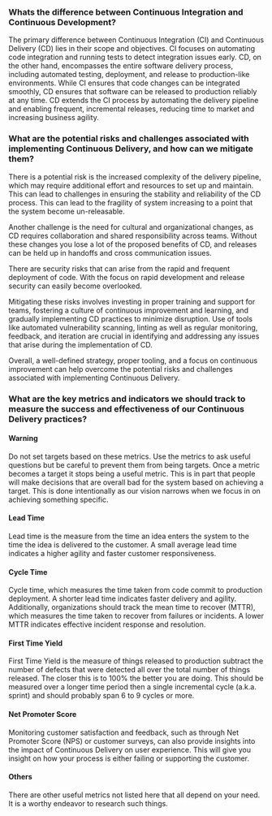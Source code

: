 <!--bl
(filemeta
    (title "F.A.Q."))
/bl-->

### Whats the difference between Continuous Integration and Continuous Development? ###

The primary difference between Continuous Integration (CI) and Continuous Delivery (CD) lies in their scope and objectives. CI focuses on automating code integration and running tests to detect integration issues early. CD, on the other hand, encompasses the entire software delivery process, including automated testing, deployment, and release to production-like environments. While CI ensures that code changes can be integrated smoothly, CD ensures that software can be released to production reliably at any time. CD extends the CI process by automating the delivery pipeline and enabling frequent, incremental releases, reducing time to market and increasing business agility.

### What are the potential risks and challenges associated with implementing Continuous Delivery, and how can we mitigate them? ###

There is a potential risk is the increased complexity of the delivery pipeline, which may require additional effort and resources to set up and maintain. This can lead to challenges in ensuring the stability and reliability of the CD process. This can lead to the fragility of system increasing to a point that the system become un-releasable.

Another challenge is the need for cultural and organizational changes, as CD requires collaboration and shared responsibility across teams. Without these changes you lose a lot of the proposed benefits of CD, and releases can be held up in handoffs and cross communication issues.

There are security risks that can arise from the rapid and frequent deployment of code. With the focus on rapid development and release security can easily become overlooked.

Mitigating these risks involves investing in proper training and support for teams, fostering a culture of continuous improvement and learning, and gradually implementing CD practices to minimize disruption. Use of tools like automated vulnerability scanning, linting as well as regular monitoring, feedback, and iteration are crucial in identifying and addressing any issues that arise during the implementation of CD.

Overall, a well-defined strategy, proper tooling, and a focus on continuous improvement can help overcome the potential risks and challenges associated with implementing Continuous Delivery.

### What are the key metrics and indicators we should track to measure the success and effectiveness of our Continuous Delivery practices? ###

#### Warning ####

Do not set targets based on these metrics. Use the metrics to ask useful questions but be careful to prevent them from being targets. Once a metric becomes a target it stops being a useful metric. This is in part that people will make decisions that are overall bad for the system based on achieving a target. This is done intentionally as our vision narrows when we focus in on achieving something specific.

#### Lead Time ####

Lead time is the measure from the time an idea enters the system to the time the idea is delivered to the customer. A small average lead time indicates a higher agility and faster customer responsiveness. 

#### Cycle Time ####

Cycle time, which measures the time taken from code commit to production deployment. A shorter lead time indicates faster delivery and agility. Additionally, organizations should track the mean time to recover (MTTR), which measures the time taken to recover from failures or incidents. A lower MTTR indicates effective incident response and resolution. 

#### First Time Yield ####

First Time Yield is the measure of things released to production subtract the number of defects that were detected all over the total number of things released. The closer this is to 100% the better you are doing. This should be measured over a longer time period then a single incremental cycle (a.k.a. sprint) and should probably span 6 to 9 cycles or more.

#### Net Promoter Score ####

Monitoring customer satisfaction and feedback, such as through Net Promoter Score (NPS) or customer surveys, can also provide insights into the impact of Continuous Delivery on user experience. This will give you insight on how your process is either failing or supporting the customer.

#### Others ####

There are other useful metrics not listed here that all depend on your need. It is a worthy endeavor to research such things.